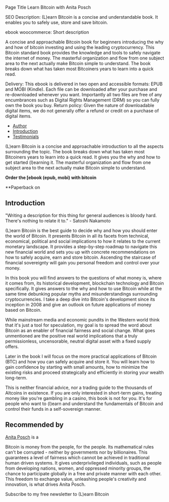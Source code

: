 Page Title
Learn Bitcoin with Anita Posch

SEO Description:
(L)earn Bitcoin is a concise and understandable book. It enables you to safely use, store and save bitcoin. 

ebook woocommerce: Short description

A concise and approachable Bitcoin book for beginners introducing the why and how of bitcoin investing and using the leading cryptocurrency. This Bitcoin standard book provides the knowledge and tools to safely navigate the internet of money. The masterful organization and flow from one subject area to the next actually make Bitcoin simple to understand. The book breaks down what has taken most Bitcoiners years to learn into a quick read.

Delivery: This ebook is delivered in two open and accessible formats: EPUB and MOBI (Kindle). Each file can be downloaded after your purchase and re-downloaded whenever you want. Importantly all two files are free of any encumbrances such as Digital Rights Management (DRM) so you can fully own the book you buy.
Return policy: Given the nature of downloadable digital items, we do not generally offer a refund or credit on a purchase of digital items.



-   [Author](https://learnbitcoin.link/#author)  
 -   [Introduction](https://learnbitcoin.link/#intro)  
 -   [Testimonials](https://learnbitcoin.link/#recommendation)  

(L)earn Bitcoin is a concise and approachable introduction to all the aspects surrounding the topic. The book breaks down what has taken most Bitcoiners years to learn into a quick read. It gives you the why and how to get started (l)earning it. The masterful organization and flow from one subject area to the next actually make Bitcoin simple to understand.

**Order the [ebook (epub, mobi) with bitcoin**  

**Paperback on   

## Introduction

"Writing a description for this thing for general audiences is bloody hard. There's nothing to relate it to." - Satoshi Nakamoto  

(L)earn Bitcoin is the best guide to decide why and how you should enter the world of Bitcoin. It presents Bitcoin in all its facets from technical, economical, political and social implications to how it relates to the current monetary landscape. It provides a step-by-step roadmap to navigate this new financial world and sets you up with concrete recommendations on how to safely acquire, earn and store bitcoin. Ascending the staircase of financial sovereignty will gain you personal freedom and control over your money.

In this book you will find answers to the questions of what money is, where it comes from, its historical development, blockchain technology and Bitcoin specifically. It gives answers to the why and how to use Bitcoin while at the same time debunking popular myths and misunderstandings surrounding cryptocurrencies. I take a deep dive into Bitcoin's development since its inception in 2008 and give an outlook on future applications of money based on Bitcoin.

While mainstream media and economic pundits in the Western world think that it's just a tool for speculation, my goal is to spread the word about Bitcoin as an enabler of financial fairness and social change. What goes unmentioned are the positive real world implications that a truly permissionless, uncensorable, neutral digital asset with a fixed supply offers.

Later in the book I will focus on the more practical applications of Bitcoin (BTC) and how you can safely acquire and store it. You will learn how to gain confidence by starting with small amounts, how to minimize the existing risks and proceed strategically and efficiently in storing your wealth long-term.

This is neither financial advice, nor a trading guide to the thousands of Altcoins in existence. If you are only interested in short-term gains, treating money like you're gambling in a casino, this book is not for you. It's for people who want to (l)earn and understand the fundamentals of Bitcoin and control their funds in a self-sovereign manner.

## Recommended by

[Anita Posch](https://anitaposch.com/) is a 


Bitcoin is money from the people, for the people. Its mathematical rules can't be corrupted - neither by governments nor by billionaires. This guarantees a level of fairness which cannot be achieved in traditional human driven systems. It gives underprivileged individuals, such as people from developing nations, women, and oppressed minority groups, the chance to participate globally in a free and private manner with each other. This freedom to exchange value, unleashing people's creativity and innovation, is what drives Anita Posch.

Subscribe to my free newsletter to (L)earn Bitcoin